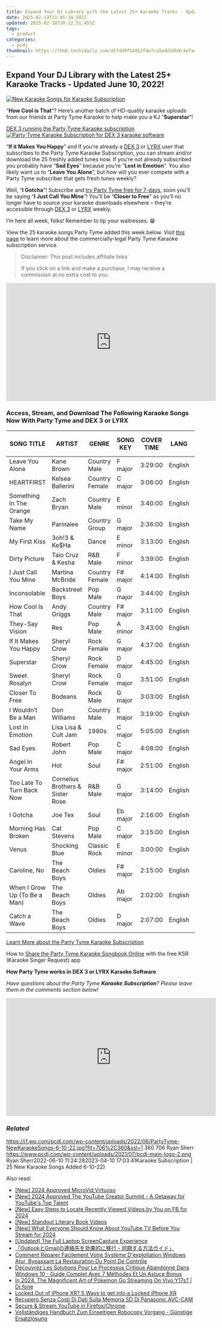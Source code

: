 ```yaml
---
title: Expand Your DJ Library with the Latest 25+ Karaoke Tracks - Updated June 10, 2022!
date: 2025-02-13T21:45:34.591Z
updated: 2025-02-18T20:12:51.455Z
tags:
  - product
categories:
  - pcdj
thumbnail: https://thmb.techidaily.com/d57dd9f54952f4e7ca5edd2db9c4efad701c22be438a3c8ee1521a12138dfcd3.jpg
---
```


## Expand Your DJ Library with the Latest 25+ Karaoke Tracks - Updated June 10, 2022!

[![New Karaoke Songs for Karaoke Subscription](https://i1.wp.com/pcdj.com/wp-content/uploads/2022/06/PartyTyme-NewKaraokeSongs-6-10-22.jpg?resize=706%2C321&ssl=1)](https://i1.wp.com/pcdj.com/wp-content/uploads/2022/06/PartyTyme-NewKaraokeSongs-6-10-22.jpg?fit=706%2C360&ssl=1 "New Karaoke Songs for Karaoke Subscription")

“**How Cool is That**“? Here’s another batch of HD-quality karaoke uploads from our friends at Party Tyme Karaoke to help make you a KJ “**Superstar**“!

[DEX 3 running the Party Tyme Karaoke subscription ![Party Tyme Karaoke Subscription for DEX 3 karaoke software](https://i1.wp.com/pcdj.com/wp-content/uploads/2017/07/DEX3-PartyTyme.jpg?fit=300%2C169&ssl=1 "Party Tyme Karaoke Subscription for DEX 3 karaoke software")](https://i1.wp.com/pcdj.com/wp-content/uploads/2017/07/DEX3-PartyTyme.jpg?fit=1030%2C579&ssl=1)

“**If it Makes You Happy**” and If you’re already a [DEX 3](https://tools.techidaily.com/pcdj/products/) or [LYRX](http://www.lyrxkaraoke.com/) user that subscribes to the Party Tyme Karaoke Subscription, you can stream and/or download the 25 freshly added tunes now. If you’re not already subscribed you probably have “**Sad Eyes**” because you’re “**Lost in Emotion**“. You also likely want us to “**Leave You Alone**“, but how will you ever compete with a Party Tyme subscriber that gets fresh tunes weekly?

Well, “**I Gotcha**“! Subscribe and [try Party Tyme free for 7-days](https://tools.techidaily.com/pcdj/products/), soon you’ll be saying “**I Just Call You Mine**“! You’ll be “**Closer to Free**” as you’ll no longer have to source your karaoke downloads elsewhere – they’re accessible through [DEX 3](https://tools.techidaily.com/pcdj/products/) or [LYRX](http://www.lyrxkaraoke.com/) weekly.

I’m here all week, folks! Remember to tip your waitresses. 😁

View the 25 karaoke songs Party Tyme added this week below. Visit [this page](https://tools.techidaily.com/pcdj/products/) to learn more about the commercially-legal Party Tyme Karaoke subscription service.

>  Disclaimer: This post includes affiliate links
>
>  If you click on a link and make a purchase, I may receive a commission at no extra cost to you.
>

<!-- affiliate ads begin -->
<iframe width="560" height="315" src="https://www.youtube.com/embed/ZLb1ViO4WR8?si=g_aiHGNCd7eAvmDM" title="YouTube video player" frameborder="0" allow="accelerometer; autoplay; clipboard-write; encrypted-media; gyroscope; picture-in-picture; web-share" referrerpolicy="strict-origin-when-cross-origin" allowfullscreen></iframe>
<!-- affiliate ads end -->

### Access, Stream, and Download The Following Karaoke Songs Now With Party Tyme and DEX 3 or LYRX

| **SONG TITLE**               | **ARTIST**                       | **GENRE**      | **SONG KEY** | **COVER TIME** | **LANG** | **YEAR of Release** |
| ---------------------------- | -------------------------------- | -------------- | ------------ | -------------- | -------- | ------------------- |
| Leave You Alone              | Kane Brown                       | Country Male   | F major      | 3:29:00        | English  | 2022                |
| HEARTFIRST                   | Kelsea Ballerini                 | Country Female | C major      | 3:06:00        | English  | 2022                |
| Something In The Orange      | Zach Bryan                       | Country Male   | E minor      | 3:40:00        | English  | 2022                |
| Take My Name                 | Parmalee                         | Country Group  | G major      | 2:36:00        | English  | 2021                |
| My First Kiss                | 3oh!3 & Ke$Ha                    | Dance          | E minor      | 3:13:00        | English  | 2010                |
| Dirty Picture                | Taio Cruz & Kesha                | R&B Male       | F minor      | 3:39:00        | English  | 2009                |
| I Just Call You Mine         | Martina McBride                  | Country Female | F# major     | 4:14:00        | English  | 2009                |
| Inconsolable                 | Backstreet Boys                  | Pop Male       | G major      | 3:44:00        | English  | 2007                |
| How Cool Is That             | Andy Griggs                      | Country Male   | F# major     | 3:11:00        | English  | 2002                |
| They-Say Vision              | Res                              | Pop Male       | A minor      | 3:43:00        | English  | 2001                |
| If It Makes You Happy        | Sheryl Crow                      | Rock Female    | G major      | 4:37:00        | English  | 1996                |
| Superstar                    | Sheryl Crow                      | Rock Female    | D major      | 4:45:00        | English  | 1996                |
| Sweet Rosalyn                | Sheryl Crow                      | Rock Female    | G major      | 3:51:00        | English  | 1996                |
| Closer To Free               | Bodeans                          | Rock Male      | G major      | 3:03:00        | English  | 1995                |
| I Wouldn’t Be a Man          | Don Williams                     | Country Male   | E major      | 3:19:00        | English  | 1987                |
| Lost In Emotion              | Lisa Lisa & Cult Jam             | 1980s          | C major      | 5:05:00        | English  | 1987                |
| Sad Eyes                     | Robert John                      | Pop Male       | C major      | 4:08:00        | English  | 1979                |
| Angel In Your Arms           | Hot                              | Soul           | F# major     | 2:51:00        | English  | 1977                |
| Too Late To Turn Back Now    | Cornelius Brothers & Sister Rose | R&B Male       | G major      | 3:14:00        | English  | 1972                |
| I Gotcha                     | Joe Tex                          | Soul           | Eb major     | 2:16:00        | English  | 1972                |
| Morning Has Broken           | Cat Stevens                      | Pop Male       | C major      | 3:15:00        | English  | 1971                |
| Venus                        | Shocking Blue                    | Classic Rock   | E minor      | 3:00:00        | English  | 1969                |
| Caroline, No                 | The Beach Boys                   | Oldies         | F# major     | 2:15:00        | English  | 1966                |
| When I Grow Up (To Be a Man) | The Beach Boys                   | Oldies         | Ab major     | 2:02:00        | English  | 1964                |
| Catch a Wave                 | The Beach Boys                   | Oldies         | D major      | 2:07:00        | English  | 1963                |

[Learn More about the Party Tyme Karaoke Subscription](https://tools.techidaily.com/pcdj/products/)

How to [Share the Party Tyme Karaoke Songbook Online](https://tools.techidaily.com/pcdj/products/) with the free KSR (Karaoke Singer Request) app

**How Party Tyme works in DEX 3 or LYRX Karaoke Software**

_Have questions about the Party Tyme **Karaoke Subscription**? Please leave them in the comments section below!_

<!-- affiliate ads begin -->
<iframe width="560" height="315" src="https://www.youtube.com/embed/zXUt81WsQpI?si=W3DKIAsa2-qbGadJ" title="YouTube video player" frameborder="0" allow="accelerometer; autoplay; clipboard-write; encrypted-media; gyroscope; picture-in-picture; web-share" referrerpolicy="strict-origin-when-cross-origin" allowfullscreen></iframe>
<!-- affiliate ads end -->

### _Related_

https://i1.wp.com/pcdj.com/wp-content/uploads/2022/06/PartyTyme-NewKaraokeSongs-6-10-22.jpg?fit=706%2C360&ssl=1 360 706 Ryan Sherr https://www.pcdj.com/wp-content/uploads/2021/07/pcdj-main-logo-2.png Ryan Sherr2022-06-10 11:24:282023-04-10 17:03:41Karaoke Subscription | 25 New Karaoke Songs Added 6-10-22}

<ins class="adsbygoogle"
     style="display:block"
     data-ad-format="autorelaxed"
     data-ad-client="ca-pub-7571918770474297"
     data-ad-slot="1223367746"></ins>

<ins class="adsbygoogle"
     style="display:block"
     data-ad-client="ca-pub-7571918770474297"
     data-ad-slot="8358498916"
     data-ad-format="auto"
     data-full-width-responsive="true"></ins>

<span class="atpl-alsoreadstyle">Also read:</span>
<div><ul>
<li><a href="https://youtube-data.techidaily.com/024-approved-microvid-virtuoso/"><u>[New] 2024 Approved MicroVid Virtuoso</u></a></li>
<li><a href="https://youtube-tips.techidaily.com/024-approved-the-youtube-creator-summit-a-getaway-for-youtubes-top-talent/"><u>[New] 2024 Approved The YouTube Creator Summit - A Getaway for YouTube's Top Talent</u></a></li>
<li><a href="https://facebook-video-recording.techidaily.com/new-easy-steps-to-locate-recently-viewed-videos-by-you-on-fb-for-2024/"><u>[New] Easy Steps to Locate Recently Viewed Videos by You on FB for 2024</u></a></li>
<li><a href="https://fox-http.techidaily.com/new-standout-literary-book-videos/"><u>[New] Standout Literary Book Videos</u></a></li>
<li><a href="https://youtube-lab.techidaily.com/hat-everyone-should-know-about-youtube-tv-before-you-stream-for-2024/"><u>[New] What Everyone Should Know About YouTube TV Before You Stream for 2024</u></a></li>
<li><a href="https://video-capture.techidaily.com/updated-the-full-laptop-screencapture-experience/"><u>[Updated] The Full Laptop ScreenCapture Experience</u></a></li>
<li><a href="https://discover-fantastic.techidaily.com/outlookgmail/"><u>「OutlookとGmailの連絡先を効果的に移行・同期する方法ガイド」</u></a></li>
<li><a href="https://discover-fantastic.techidaily.com/comment-reparer-facilement-votre-systeme-dexploitation-windows-atur-bypassant-la-restauration-du-point-de-controle/"><u>Comment Réparer Facilement Votre Système D'exploitation Windows Atur, Bypassant La Restauration Du Point De Contrôle</u></a></li>
<li><a href="https://discover-fantastic.techidaily.com/decouvrez-les-solutions-pour-le-processus-critique-abandonne-dans-windows-10-guide-complet-avec-7-methodes-et-un-astuce-bonus/"><u>Découvrez Les Solutions Pour Le Processus Critique Abandonné Dans Windows 10 - Guide Complet Avec 7 Méthodes Et Un Astuce Bonus</u></a></li>
<li><a href="https://change-location.techidaily.com/in-2024-the-magnificent-art-of-pokemon-go-streaming-on-vivo-y17s-drfone-by-drfone-virtual-android/"><u>In 2024, The Magnificent Art of Pokemon Go Streaming On Vivo Y17s? | Dr.fone</u></a></li>
<li><a href="https://ios-unlock.techidaily.com/locked-out-of-iphone-xr-5-ways-to-get-into-a-locked-iphone-xr-by-drfone-ios/"><u>Locked Out of iPhone XR? 5 Ways to get into a Locked iPhone XR</u></a></li>
<li><a href="https://discover-fantastic.techidaily.com/recupero-senza-costi-di-dati-sulla-memoria-sd-di-panasonic-avc-cam/"><u>Recupero Senza Costi Di Dati Sulla Memoria SD Di Panasonic AVC-CAM</u></a></li>
<li><a href="https://extra-lessons.techidaily.com/secure-and-stream-youtube-in-firefoxchrome/"><u>Secure & Stream YouTube in Firefox/Chrome</u></a></li>
<li><a href="https://discover-fantastic.techidaily.com/vollstandiges-handbuch-zum-einseitigen-robocopy-vorgang-gunstige-ersatzlosung/"><u>Vollständiges Handbuch Zum Einseitigen Robocopy Vorgang - Günstige Ersatzlösung</u></a></li>
</ul></div>

